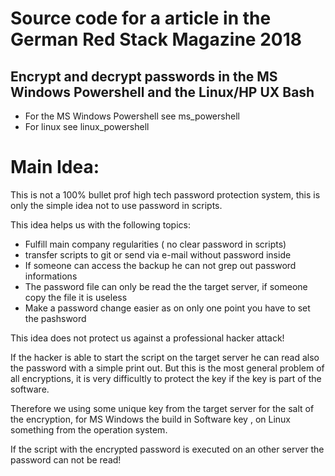 # Source code for a article in the German Red Stack Magazine 2018

## Encrypt and decrypt passwords in the MS Windows Powershell and the Linux/HP UX Bash

* For the MS Windows Powershell see ms_powershell
* For linux see linux_powershell

# Main Idea:

This is not a 100% bullet prof high tech password protection system, this is only the simple idea not to use password in scripts.

This idea helps us with the following topics:
* Fulfill main company regularities ( no clear password in scripts)
* transfer scripts to git or send via e-mail without password inside
* If someone can access the backup he can not grep out password informations
 * The password file can only be read the the target server, if someone copy the file it is useless
* Make a password change easier as on only one point you have to set the pashsword
 
This idea does not protect us against a professional hacker attack!

If the hacker is able to start the script on the target server he can read also the password with a simple print out.
But this is the most general problem of all encryptions, it is very difficultly to protect the key if the key is part of the software.

Therefore we using some unique key from the target server for the salt of the encryption, 
for MS Windows the build in Software key , on Linux something from the operation system.

If the script with the encrypted password is executed on an other server the password can not be read!
